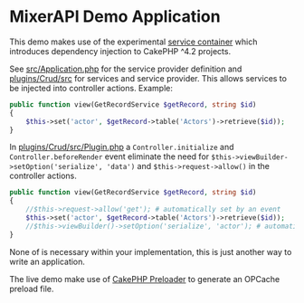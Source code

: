 # MixerAPI Demo Application

This demo makes use of the experimental [service container](https://book.cakephp.org/4/en/development/dependency-injection.html)
which introduces dependency injection to CakePHP ^4.2 projects.

See [src/Application.php](src/Application.php) for the service provider definition and
[plugins/Crud/src](plugins/Crud/src) for services and service provider. This allows services to be injected into
controller actions. Example:

```php
public function view(GetRecordService $getRecord, string $id)
{
    $this->set('actor', $getRecord->table('Actors')->retrieve($id));
}
```

In [plugins/Crud/src/Plugin.php](plugins/Crud/src/Plugin.php) a `Controller.initialize` and `Controller.beforeRender`
event eliminate the need for `$this->viewBuilder->setOption('serialize', 'data')` and `$this->request->allow()` in
the controller actions.

```php
public function view(GetRecordService $getRecord, string $id)
{
    //$this->request->allow('get'); # automatically set by an event
    $this->set('actor', $getRecord->table('Actors')->retrieve($id));
    //$this->viewBuilder()->setOption('serialize', 'actor'); # automatically set by an event
}
```

None of is necessary within your implementation, this is just another way to write an application.

The live demo make use of [CakePHP Preloader](https://github.com/cnizzardini/cakephp-preloader) to generate an OPCache
preload file.
